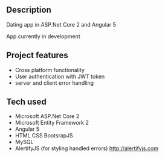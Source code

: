 ## Description
Dating app in ASP.Net Core 2 and Angular 5

App currently in development


## Project features
- Cross platform functionality
- User authentication with JWT token
- server and client error handling


## Tech used
- Microsoft ASP.Net Core 2
- Microsoft Entity Framework 2
- Angular 5
- HTML CSS BootsrapJS
- MySQL
- AlertifyJS (for styling handled errors) http://alertifyjs.com